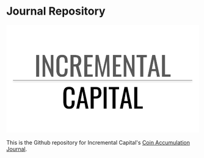 # Journal Repository

![incremental capital banner image](/incremental-capital-header.png)

This is the Github repository for Incremental Capital's [Coin Accumulation Journal](https://incremental.capital/).
